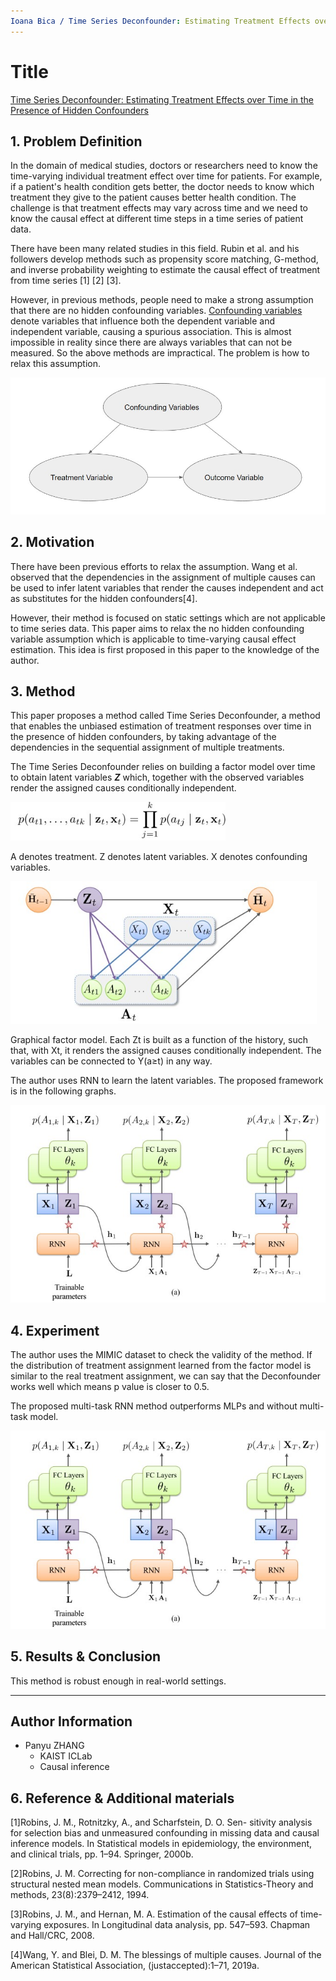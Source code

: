 ```yaml
---
Ioana Bica / Time Series Deconfounder: Estimating Treatment Effects over Time in the Presence of Hidden Confounders / ICML-2020
---
```


# **Title** 

[Time Series Deconfounder: Estimating Treatment Effects over Time in the Presence of Hidden Confounders](https://arxiv.org/abs/1902.00450)

## **1. Problem Definition**  

In the domain of medical studies, doctors or researchers need to know the time-varying individual treatment effect over time for patients. For example, if a patient's health condition gets better, the doctor needs to know which treatment they give to the patient causes better health condition. The challenge is that treatment effects may vary across time and we need to know the causal effect at different time steps in a time series of patient data.

There have been many related studies in this field. Rubin et al. and his followers develop methods such as propensity score matching, G-method, and inverse probability weighting to estimate the causal effect of treatment from time series [1] [2] [3].

However, in previous methods, people need to make a strong assumption that there are no hidden confounding variables. [Confounding variables](https://en.wikipedia.org/wiki/Confounding) denote variables that influence both the dependent variable and independent variable, causing a spurious association. This is almost impossible in reality since there are always variables that can not be measured. So the above methods are impractical. The problem is how to relax this assumption.

<img src=".gitbook/2022-spring-assets/panyu_1/Causal_structure.jpg" style="zoom:80%;" />

## **2. Motivation**  

There have been previous efforts to relax the assumption. Wang et al. observed that the dependencies in the assignment of multiple causes can be used to infer latent variables that render the causes independent and act as substitutes for the hidden confounders[4]. 

However, their method is focused on static settings which are not applicable to time series data. This paper aims to relax the no hidden confounding variable assumption which is applicable to time-varying causal effect estimation. This idea is first proposed in this paper to the knowledge of the author.


## **3. Method**  

This paper proposes a method called Time Series Deconfounder, a method that enables the unbiased estimation of treatment responses over time in the presence of hidden confounders, by taking advantage of the dependencies in the sequential assignment of multiple treatments.

The Time Series Deconfounder relies on building a factor model over time to obtain latent variables ***Z*** which, together with the observed variables render the assigned causes conditionally independent.

<img src=".gitbook/2022-spring-assets/panyu_1/Latent_variable.jpg" style="zoom:80%;" />

A denotes treatment. Z denotes latent variables. X denotes confounding variables.

<img src=".gitbook/2022-spring-assets/panyu_1/Factor_model_1.jpg" style="zoom:80%;" />

Graphical factor model. Each Zt is built as a function of the history, such that, with Xt, it renders the assigned causes conditionally independent. The variables can be connected to Y(a≥t) in any way.

The author uses RNN to learn the latent variables. The proposed framework is in the following graphs.

<img src=".gitbook/2022-spring-assets/panyu_1/RNN.jpg" style="zoom:80%;" />



## **4. Experiment**  

The author uses the MIMIC dataset to check the validity of the method. If the distribution of treatment assignment learned from the factor model is similar to the real treatment assignment, we can say that the Deconfounder works well which means p value is closer to 0.5.

The proposed multi-task RNN method outperforms MLPs and without multi-task model.

<img src=".gitbook/2022-spring-assets/panyu_1/result.jpg" style="zoom:80%;" />



## **5. Results & Conclusion**  

This method is robust enough in real-world settings.

---
## **Author Information**  

* Panyu ZHANG  
    * KAIST ICLab
    * Causal inference

## **6. Reference & Additional materials**  

[1]Robins, J. M., Rotnitzky, A., and Scharfstein, D. O. Sen- sitivity analysis for selection bias and unmeasured confounding in missing data and causal inference models. In Statistical models in epidemiology, the environment, and clinical trials, pp. 1–94. Springer, 2000b.

[2]Robins, J. M. Correcting for non-compliance in randomized trials using structural nested mean models. Communications in Statistics-Theory and methods, 23(8):2379–2412, 1994.

[3]Robins, J. M., and Hernan, M. A. Estimation of the causal effects of time-varying exposures. In Longitudinal data analysis, pp. 547–593. Chapman and Hall/CRC, 2008.

[4]Wang, Y. and Blei, D. M. The blessings of multiple causes. Journal of the American Statistical Association, (justaccepted):1–71, 2019a.